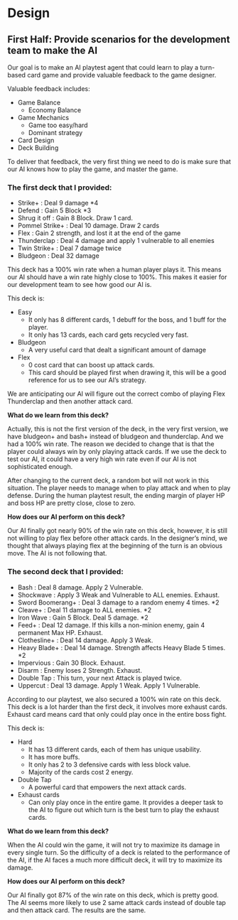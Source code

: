<!-- Copy and paste the converted output. -->

<!-----
NEW: Check the "Suppress top comment" option to remove this info from the output.

Conversion time: 0.851 seconds.


Using this Markdown file:

1. Paste this output into your source file.
2. See the notes and action items below regarding this conversion run.
3. Check the rendered output (headings, lists, code blocks, tables) for proper
   formatting and use a linkchecker before you publish this page.

Conversion notes:

* Docs to Markdown version 1.0β29
* Wed Dec 09 2020 22:39:33 GMT-0800 (PST)
* Source doc: Ziheng's Documentation
----->



# Design

## First Half: Provide scenarios for the development team to make the AI

Our goal is to make an AI playtest agent that could learn to play a turn-based card game and provide valuable feedback to the game designer.

Valuable feedback includes:



*   Game Balance
    *   Economy Balance
*   Game Mechanics
    *   Game too easy/hard
    *   Dominant strategy
*   Card Design
*   Deck Building

To deliver that feedback, the very first thing we need to do is make sure that our AI knows how to play the game, and master the game.


### The first deck that I provided:



*   Strike+ : Deal 9 damage *4
*   Defend : Gain 5 Block *3
*   Shrug it off : Gain 8 Block. Draw 1 card.
*   Pommel Strike+ : Deal 10 damage. Draw 2 cards
*   Flex : Gain 2 strength, and lost it at the end of the game
*   Thunderclap : Deal 4 damage and apply 1 vulnerable to all enemies
*   Twin Strike+ : Deal 7 damage twice
*   Bludgeon : Deal 32 damage

This deck has a 100% win rate when a human player plays it. This means our AI should have a win rate highly close to 100%. This makes it easier for our development team to see how good our AI is. 

This deck is:



*   Easy
    *   It only has 8 different cards, 1 debuff for the boss, and 1 buff for the player.
    *   It only has 13 cards, each card gets recycled very fast.
*   Bludgeon
    *   A very useful card that dealt a significant amount of damage
*   Flex
    *   0 cost card that can boost up attack cards.
    *   This card should be played first when drawing it, this will be a good reference for us to see our AI’s strategy.

We are anticipating our AI will figure out the correct combo of playing Flex Thunderclap and then another attack card.

**What do we learn from this deck?**

Actually, this is not the first version of the deck, in the very first version, we have bludgeon+ and bash+ instead of bludgeon and thunderclap. And we had a 100% win rate. The reason we decided to change that is that the player could always win by only playing attack cards. If we use the deck to test our AI, it could have a very high win rate even if our AI is not sophisticated enough.

After changing to the current deck, a random bot will not work in this situation. The player needs to manage when to play attack and when to play defense. During the human playtest result, the ending margin of player HP and boss HP are pretty close, close to zero.

**How does our AI perform on this deck?**

Our AI finally got nearly 90% of the win rate on this deck, however, it is still not willing to play flex before other attack cards. In the designer’s mind, we thought that always playing flex at the beginning of the turn is an obvious move. The AI is not following that.


### The second deck that I provided:



*   Bash : Deal 8 damage. Apply 2 Vulnerable.
*   Shockwave : Apply 3 Weak and Vulnerable to ALL enemies. Exhaust.
*   Sword Boomerang+ : Deal 3 damage to a random enemy 4 times. *2
*   Cleave+ : Deal 11 damage to ALL enemies. *2
*   Iron Wave : Gain 5 Block. Deal 5 damage. *2
*   Feed+ : Deal 12 damage. If this kills a non-minion enemy, gain 4 permanent Max HP. Exhaust.
*   Clothesline+ : Deal 14 damage. Apply 3 Weak.
*   Heavy Blade+ : Deal 14 damage. Strength affects Heavy Blade 5 times. *2
*   Impervious : Gain 30 Block. Exhaust.
*   Disarm : Enemy loses 2 Strength. Exhaust.
*   Double Tap : This turn, your next Attack is played twice.
*   Uppercut : Deal 13 damage. Apply 1 Weak. Apply 1 Vulnerable.

According to our playtest, we also secured a 100% win rate on this deck. This deck is a lot harder than the first deck, it involves more exhaust cards. Exhaust card means card that only could play once in the entire boss fight.

This deck is:



*   Hard
    *   It has 13 different cards, each of them has unique usability.
    *   It has more buffs.
    *   It only has 2 to 3 defensive cards with less block value.
    *   Majority of the cards cost 2 energy.
*   Double Tap
    *   A powerful card that empowers the next attack cards.
*   Exhaust cards
    *   Can only play once in the entire game. It provides a deeper task to the AI to figure out which turn is the best turn to play the exhaust cards.

**What do we learn from this deck?**

When the AI could win the game, it will not try to maximize its damage in every single turn. So the difficulty of a deck is related to the performance of the AI, if the AI faces a much more difficult deck, it will try to maximize its damage.

	

**How does our AI perform on this deck?**

Our AI finally got 87% of the win rate on this deck, which is pretty good. The AI seems more likely to use 2 same attack cards instead of double tap and then attack card. The results are the same.
